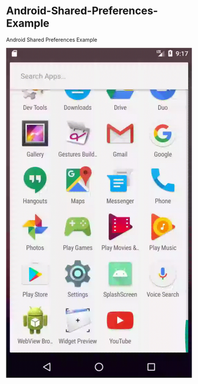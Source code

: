 # Android-Shared-Preferences-Example
Android Shared Preferences Example

![Gif](https://github.com/serkankaya/Android-Splash-Screen-Example/blob/master/image/splash-screen.gif)
